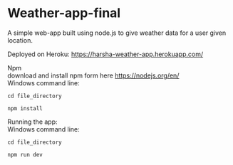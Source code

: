 # Weather-app-final

A simple web-app built using node.js to give weather data for a user given location.

Deployed on Heroku:
	https://harsha-weather-app.herokuapp.com/


Npm  
  download and install npm form here https://nodejs.org/en/  
  Windows command line:  
    
	cd file_directory  
    
    npm install

Running the app:  
  Windows command line:  
    
	cd file_directory  
   
    npm run dev